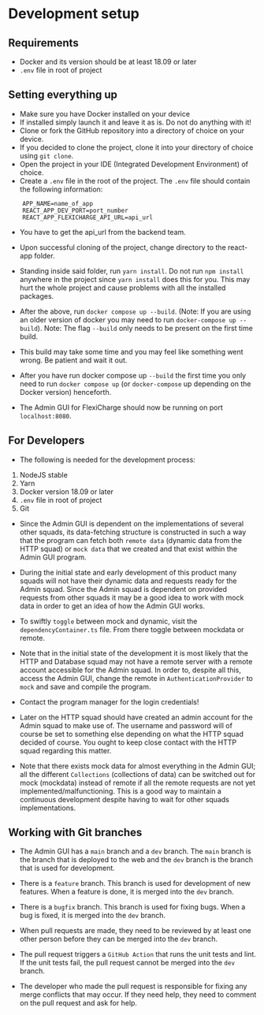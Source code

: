 
# Development setup

## Requirements
* Docker and its version should be at least 18.09 or later
* ```.env``` file in root of project

## Setting everything up
* Make sure you have Docker installed on your device
* If installed simply launch it and leave it as is. Do not do anything with it!
* Clone or fork the GitHub repository into a directory of choice on your device.
* If you decided to clone the project, clone it into your directory of choice using ```git clone```.
* Open the project in your IDE (Integrated Development Environment) of choice.
* Create a ```.env``` file in the root of the project. The ```.env``` file should contain the following information:
```
    APP_NAME=name_of_app
    REACT_APP_DEV_PORT=port_number
    REACT_APP_FLEXICHARGE_API_URL=api_url
```
* You have to get the api_url from the backend team.

* Upon successful cloning of the project, change directory to the react-app folder.
* Standing inside said folder, run ```yarn install```. Do not run ```npm install``` anywhere in the project since ```yarn install``` does this for you. This may hurt the whole project and cause problems with all the installed packages.
* After the above, run ```docker compose up --build```.
  (Note: If you are using an older version of docker you may need to run ```docker-compose up --build```).
  Note: The flag ```--build``` only needs to be present on the first time build.
* This build may take some time and you may feel like something went wrong. Be patient and wait it out.
* After you have run docker compose up ```--build``` the first time you only need to run ```docker compose up``` (or ```docker-compose``` up depending on the Docker version) henceforth.
* The Admin GUI for FlexiCharge should now be running on port ```localhost:8080```.

## For Developers
* The following is needed for the development process:
1. NodeJS stable
2. Yarn
3. Docker version 18.09 or later
4. ```.env``` file in root of project
5. Git
* Since the Admin GUI is dependent on the implementations of several other squads, its data-fetching structure is constructed in such a way that the program can fetch both ```remote data``` (dynamic data from the HTTP squad) or ```mock data``` that we created and that exist within the Admin GUI program.
* During the initial state and early development of this product many squads will not have their dynamic data and requests ready for the Admin squad. Since the Admin squad is dependent on provided requests from other squads it may be a good idea to work with mock data in order to get an idea of how the Admin GUI works.
* To swiftly ```toggle``` between mock and dynamic, visit the ```dependencyContainer.ts``` file. From there toggle between mockdata or remote.

* Note that in the initial state of the development it is most likely that the HTTP and Database squad may not have a remote server with a remote account accessible for the Admin squad. In order to, despite all this, access the Admin GUI, change the remote in ```AuthenticationProvider``` to ```mock``` and save and compile the program.
* Contact the program manager for the login credentials!
* Later on the HTTP squad should have created an admin account for the Admin squad to make use of. The username and password will of course be set to something else depending on what the HTTP squad decided of course. You ought to keep close contact with the HTTP squad regarding this matter.
* Note that there exists mock data for almost everything in the Admin GUI; all the different ```Collections``` (collections of data) can be switched out for mock (mockdata) instead of remote if all the remote requests are not yet implemented/malfunctioning. This is a good way to maintain a continuous development despite having to wait for other squads implementations.

## Working with Git branches
* The Admin GUI has a ```main``` branch and a ```dev``` branch. The ```main``` branch is the branch that is deployed to the web and the ```dev``` branch is the branch that is used for development.
* There is a ```feature``` branch. This branch is used for development of new features. When a feature is done, it is merged into the ```dev``` branch.
* There is a ```bugfix``` branch. This branch is used for fixing bugs. When a bug is fixed, it is merged into the ```dev``` branch.

* When pull requests are made, they need to be reviewed by at least one other person before they can be merged into the ```dev``` branch.
* The pull request triggers a ```GitHub Action``` that runs the unit tests and lint. If the unit tests fail, the pull request cannot be merged into the ```dev``` branch.
* The developer who made the pull request is responsible for fixing any merge conflicts that may occur. If they need help, they need to comment on the pull request and ask for help.
